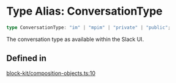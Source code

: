 # Type Alias: ConversationType

```ts
type ConversationType: "im" | "mpim" | "private" | "public";
```

The conversation type as available within the Slack UI.

## Defined in

[block-kit/composition-objects.ts:10](https://github.com/slackapi/node-slack-sdk/blob/c15385ef93ccdde9702f52f7d1f445999203d794/packages/types/src/block-kit/composition-objects.ts#L10)
